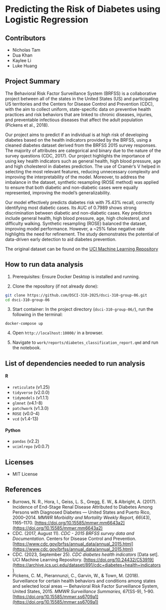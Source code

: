 # Predicting the Risk of Diabetes using Logistic Regression

## Contributors

- Nicholas Tam
- Dua Khan
- Kaylee Li
- Luke Huang

## Project Summary

The Behavioral Risk Factor Surveillance System (BRFSS) is a collaborative project between all of the states in the United States (US) and participating US territories and the Centers for Disease Control and Prevention (CDC), with the aim to collect uniform, state-specific data on preventive health practices and risk behaviors that are linked to chronic diseases, injuries, and preventable infectious diseases that affect the adult population (Pickens et al., 2018).

Our project aims to predict if an individual is at high risk of developing diabetes based on the health indicators provided by the BRFSS, using a cleaned diabetes dataset derived from the BRFSS 2015 survey responses. The majority of attributes are categorical and binary due to the nature of the survey questions (CDC, 2017). Our project highlights the importance of using key health indicators such as general health, high blood pressure, age and high cholesterol in diabetes prediction. The use of Cramér’s V helped in selecting the most relevant features, reducing unnecessary complexity and improving the interpretability of the model. Moreover, to address the imbalance in the dataset, synthetic resampling (ROSE method) was applied to ensure that both diabetic and non-diabetic cases were equally represented, improving the model’s generalizability.

Our model effectively predicts diabetes risk with 75.43% recall, correctly identifying most diabetic cases. Its AUC of 0.7989 shows strong discrimination between diabetic and non-diabetic cases. Key predictors include general health, high blood pressure, age, high cholesterol, and difficulty walking. Synthetic resampling (ROSE) balanced the dataset, improving model performance. However, a ~25% false negative rate highlights the need for refinement. The study demonstrates the potential of data-driven early detection to aid diabetes prevention.


The original dataset can be found on the [UCI Machine Learning Repository](https://archive.ics.uci.edu/dataset/891/cdc+diabetes+health+indicators)

## How to run data analysis

1. Prerequisites: Ensure Docker Desktop is installed and running.

2. Clone the repository (if not already done):

```bash
git clone https://github.com/DSCI-310-2025/dsci-310-group-06.git
cd dsci-310-group-06
```

3. Start container: In the project directory (`dsci-310-group-06/`), run the following in the terminal:

```{terminal}
docker-compose up
```

4. Open `http://localhost:10000/` in a browser.

5. Navigate to `work/reports/diabetes_classification_report.qmd` and run the notebook.

## List of dependencies needed to run analysis

#### R
- `reticulate` (v1.25)  
- `tidyverse` (v2.0.0)  
- `tidymodels` (v1.1.1)  
- `glmnet` (v4.1-8)  
- `patchwork` (v1.3.0)  
- `ROSE` (v0.0-4)  
- `vcd` (v1.4-13)

#### Python
- `pandas` (v2.2)
- `ucimlrepo` (v0.0.7)

## Licenses

- MIT License

## References

- Burrows, N. R., Hora, I., Geiss, L. S., Gregg, E. W., & Albright, A. (2017). Incidence of End-Stage Renal Disease Attributed to Diabetes Among Persons with Diagnosed Diabetes — United States and Puerto Rico, 2000–2014. *MMWR Morbidity and Mortality Weekly Report, 66*(43), 1165–1170. [https://doi.org/10.15585/mmwr.mm6643a2](https://doi.org/10.15585/mmwr.mm6643a2)
- CDC. (2017, August 11). *CDC - 2015 BRFSS survey data and Documentation*. Centers for Disease Control and Prevention. [https://www.cdc.gov/brfss/annual_data/annual_2015.html](https://www.cdc.gov/brfss/annual_data/annual_2015.html)
- CDC. (2023, September 25). *CDC diabetes health indicators* [Data set]. UCI Machine Learning Repository. [https://doi.org/10.24432/C53919](https://archive.ics.uci.edu/dataset/891/cdc+diabetes+health+indicators)
- Pickens, C. M., Pierannunzi, C., Garvin, W., & Town, M. (2018). Surveillance for certain health behaviors and conditions among states and selected local areas — Behavioral Risk Factor Surveillance System, United States, 2015. *MMWR Surveillance Summaries, 67*(SS-9), 1–90. [https://doi.org/10.15585/mmwr.ss6709a1](https://doi.org/10.15585/mmwr.ss6709a1)
